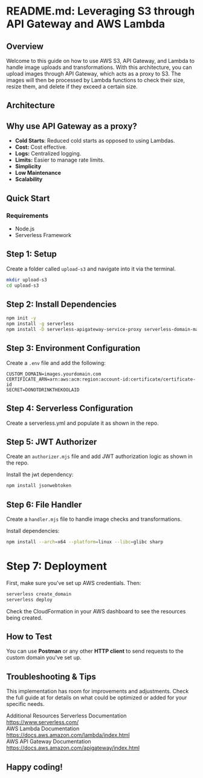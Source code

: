 # README.md: Leveraging S3 through API Gateway and AWS Lambda
## Overview

Welcome to this guide on how to use AWS S3, API Gateway, and Lambda to handle image uploads and transformations. With this architecture, you can upload images through API Gateway, which acts as a proxy to S3. The images will then be processed by Lambda functions to check their size, resize them, and delete if they exceed a certain size.

## Architecture

## Why use API Gateway as a proxy?
- **Cold Starts**: Reduced cold starts as opposed to using Lambdas.
- **Cost:** Cost effective.
- **Logs:** Centralized logging.
- **Limits:** Easier to manage rate limits.
- **Simplicity**
- **Low Maintenance**
- **Scalability**


## Quick Start
### Requirements
- Node.js
- Serverless Framework

## Step 1: Setup
Create a folder called `upload-s3` and navigate into it via the terminal.

```bash
mkdir upload-s3
cd upload-s3  
```

## Step 2: Install Dependencies
```bash
npm init -y
npm install -g serverless
npm install -D serverless-apigateway-service-proxy serverless-domain-manager
```
## Step 3: Environment Configuration
Create a `.env` file and add the following:

```env
CUSTOM_DOMAIN=images.yourdomain.com
CERTIFICATE_ARN=arn:aws:acm:region:account-id:certificate/certificate-id
SECRET=DONOTDRINKTHEKOOLAID
```

## Step 4: Serverless Configuration
Create a serverless.yml and populate it as shown in the repo.

## Step 5: JWT Authorizer
Create an `authorizer.mjs` file and add JWT authorization logic as shown in the repo.

Install the jwt dependency:

```bash
npm install jsonwebtoken
```
## Step 6: File Handler
Create a `handler.mjs` file to handle image checks and transformations.

Install dependencies:

```bash
npm install --arch=x64 --platform=linux --libc=glibc sharp
```

# Step 7: Deployment
First, make sure you've set up AWS credentials. Then:

```bash
serverless create_domain
serverless deploy
```

Check the CloudFormation in your AWS dashboard to see the resources being created.

## How to Test
You can use **Postman** or any other **HTTP client** to send requests to the custom domain you've set up.

## Troubleshooting & Tips
This implementation has room for improvements and adjustments. Check the full guide at for details on what could be optimized or added for your specific needs.

Additional Resources
Serverless Documentation https://www.serverless.com/  
AWS Lambda Documentation https://docs.aws.amazon.com/lambda/index.html  
AWS API Gateway Documentation https://docs.aws.amazon.com/apigateway/index.html  

## Happy coding!
